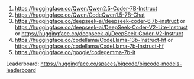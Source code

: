 1. https://huggingface.co/Qwen/Qwen2.5-Coder-7B-Instruct
2. https://huggingface.co/Qwen/CodeQwen1.5-7B-Chat
3. https://huggingface.co/deepseek-ai/deepseek-coder-6.7b-instruct or https://huggingface.co/deepseek-ai/DeepSeek-Coder-V2-Lite-Instruct or https://huggingface.co/deepseek-ai/DeepSeek-Coder-V2-Instruct 
4. https://huggingface.co/codellama/CodeLlama-13b-Instruct-hf or https://huggingface.co/codellama/CodeLlama-7b-Instruct-hf
5. https://huggingface.co/google/codegemma-7b-it



Leaderboard: https://huggingface.co/spaces/bigcode/bigcode-models-leaderboard
